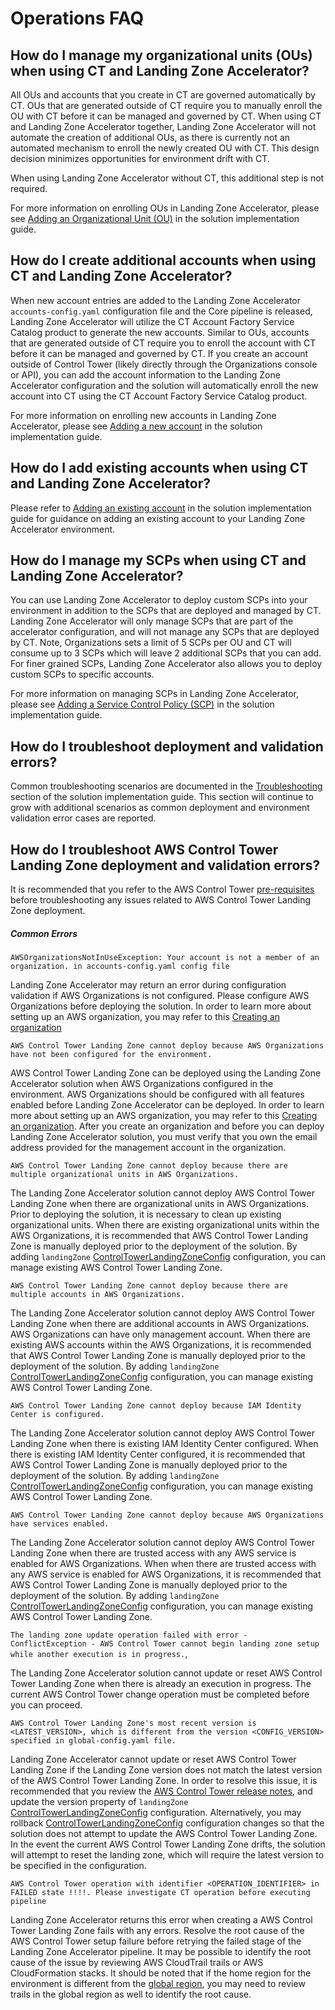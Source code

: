 # Operations FAQ

## How do I manage my organizational units (OUs) when using CT and Landing Zone Accelerator?

All OUs and accounts that you create in CT are governed automatically by CT. OUs that are generated outside of CT require you to manually enroll the OU with CT before it can be managed and governed by CT. When using CT and Landing Zone Accelerator together, Landing Zone Accelerator will not automate the creation of additional OUs, as there is currently not an automated mechanism to enroll the newly created OU with CT. This design decision minimizes opportunities for environment drift with CT.

When using Landing Zone Accelerator without CT, this additional step is not required.

For more information on enrolling OUs in Landing Zone Accelerator, please see [Adding an Organizational Unit (OU)](https://docs.aws.amazon.com/solutions/latest/landing-zone-accelerator-on-aws/performing-administrator-tasks.html#adding-an-organizational-unit-ou) in the solution implementation guide.

## How do I create additional accounts when using CT and Landing Zone Accelerator?

When new account entries are added to the Landing Zone Accelerator `accounts-config.yaml` configuration file and the Core pipeline is released, Landing Zone Accelerator will utilize the CT Account Factory Service Catalog product to generate the new accounts. Similar to OUs, accounts that are generated outside of CT require you to enroll the account with CT before it can be managed and governed by CT. If you create an account outside of Control Tower (likely directly through the Organizations console or API), you can add the account information to the Landing Zone Accelerator configuration and the solution will automatically enroll the new account into CT using the CT Account Factory Service Catalog product.

For more information on enrolling new accounts in Landing Zone Accelerator, please see [Adding a new account](https://docs.aws.amazon.com/solutions/latest/landing-zone-accelerator-on-aws/performing-administrator-tasks.html#adding-a-new-account) in the solution implementation guide.

## How do I add existing accounts when using CT and Landing Zone Accelerator?

Please refer to [Adding an existing account](https://docs.aws.amazon.com/solutions/latest/landing-zone-accelerator-on-aws/performing-administrator-tasks.html#adding-an-existing-account) in the solution implementation guide for guidance on adding an existing account to your Landing Zone Accelerator environment.

## How do I manage my SCPs when using CT and Landing Zone Accelerator?

You can use Landing Zone Accelerator to deploy custom SCPs into your environment in addition to the SCPs that are deployed and managed by CT. Landing Zone Accelerator will only manage SCPs that are part of the accelerator configuration, and will not manage any SCPs that are deployed by CT. Note, Organizations sets a limit of 5 SCPs per OU and CT will consume up to 3 SCPs which will leave 2 additional SCPs that you can add. For finer grained SCPs, Landing Zone Accelerator also allows you to deploy custom SCPs to specific accounts.

For more information on managing SCPs in Landing Zone Accelerator, please see [Adding a Service Control Policy (SCP)](https://docs.aws.amazon.com/solutions/latest/landing-zone-accelerator-on-aws/performing-administrator-tasks.html#adding-a-service-control-policy-scp) in the solution implementation guide.

## How do I troubleshoot deployment and validation errors?

Common troubleshooting scenarios are documented in the [Troubleshooting](https://docs.aws.amazon.com/solutions/latest/landing-zone-accelerator-on-aws/troubleshooting.html) section of the solution implementation guide. This section will continue to grow with additional scenarios as common deployment and environment validation error cases are reported.

## How do I troubleshoot AWS Control Tower Landing Zone deployment and validation errors?

It is recommended that you refer to the AWS Control Tower [pre-requisites](./ct-cfct.md#can-i-deploy-or-manage-existing-aws-control-tower-in-landing-zone-accelerator-solution) before troubleshooting any issues related to AWS Control Tower Landing Zone deployment.

##### Common Errors

`AWSOrganizationsNotInUseException: Your account is not a member of an organization. in accounts-config.yaml config file`

Landing Zone Accelerator may return an error during configuration validation if AWS Organizations is not configured. Please configure AWS Organizations before deploying the solution. In order to learn more about setting up an AWS organization, you may refer to this [Creating an organization](https://docs.aws.amazon.com/organizations/latest/userguide/orgs_manage_org_create.html)

`AWS Control Tower Landing Zone cannot deploy because AWS Organizations have not been configured for the environment.`

AWS Control Tower Landing Zone can be deployed using the Landing Zone Accelerator solution when AWS Organizations configured in the environment. AWS Organizations should be configured with all features enabled before Landing Zone Accelerator can be deployed. In order to learn more about setting up an AWS organization, you may refer to this [Creating an organization](https://docs.aws.amazon.com/organizations/latest/userguide/orgs_manage_org_create.html). After you create an organization and before you can deploy Landing Zone Accelerator solution, you must verify that you own the email address provided for the management account in the organization. 

`AWS Control Tower Landing Zone cannot deploy because there are multiple organizational units in AWS Organizations.`

The Landing Zone Accelerator solution cannot deploy AWS Control Tower Landing Zone when there are organizational units in AWS Organizations. Prior to deploying the solution, it is necessary to clean up existing organizational units. When there are existing organizational units within the AWS Organizations, it is recommended that AWS Control Tower Landing Zone is manually deployed prior to the deployment of the solution. By adding `landingZone` [ControlTowerLandingZoneConfig](../typedocs/latest/classes/_aws_accelerator_config.ControlTowerLandingZoneConfig.html) configuration, you can manage existing AWS Control Tower Landing Zone.

`AWS Control Tower Landing Zone cannot deploy because there are multiple accounts in AWS Organizations.`

The Landing Zone Accelerator solution cannot deploy AWS Control Tower Landing Zone when there are additional accounts in AWS Organizations. AWS Organizations can have only management account. When there are existing AWS accounts within the AWS Organizations, it is recommended that AWS Control Tower Landing Zone is manually deployed prior to the deployment of the solution. By adding `landingZone` [ControlTowerLandingZoneConfig](../typedocs/latest/classes/_aws_accelerator_config.ControlTowerLandingZoneConfig.html) configuration, you can manage existing AWS Control Tower Landing Zone.

`AWS Control Tower Landing Zone cannot deploy because IAM Identity Center is configured.`

The Landing Zone Accelerator solution cannot deploy AWS Control Tower Landing Zone when there is existing IAM Identity Center configured. When there is existing IAM Identity Center configured, it is recommended that AWS Control Tower Landing Zone is manually deployed prior to the deployment of the solution. By adding `landingZone` [ControlTowerLandingZoneConfig](../typedocs/latest/classes/_aws_accelerator_config.ControlTowerLandingZoneConfig.html) configuration, you can manage existing AWS Control Tower Landing Zone.

`AWS Control Tower Landing Zone cannot deploy because AWS Organizations have services enabled.`

The Landing Zone Accelerator solution cannot deploy AWS Control Tower Landing Zone when there are trusted access with any AWS service is enabled for AWS Organizations. When when there are trusted access with any AWS service is enabled for AWS Organizations, it is recommended that AWS Control Tower Landing Zone is manually deployed prior to the deployment of the solution. By adding `landingZone` [ControlTowerLandingZoneConfig](../typedocs/latest/classes/_aws_accelerator_config.ControlTowerLandingZoneConfig.html) configuration, you can manage existing AWS Control Tower Landing Zone.

`The landing zone update operation failed with error - ConflictException - AWS Control Tower cannot begin landing zone setup while another execution is in progress.`,

The Landing Zone Accelerator solution cannot update or reset AWS Control Tower Landing Zone when there is already an execution in progress. The current AWS Control Tower change operation must be completed before you can proceed.

 `AWS Control Tower Landing Zone's most recent version is <LATEST_VERSION>, which is different from the version <CONFIG_VERSION> specified in global-config.yaml file.` 
  
Landing Zone Accelerator cannot update or reset AWS Control Tower Landing Zone if the Landing Zone version does not match the latest version of the AWS Control Tower Landing Zone. In order to resolve this issue, it is recommended that you review the [AWS Control Tower release notes](https://docs.aws.amazon.com/controltower/latest/userguide/release-notes.html), and update the version property of `landingZone` [ControlTowerLandingZoneConfig](../typedocs/latest/classes/_aws_accelerator_config.ControlTowerLandingZoneConfig.html) configuration. Alternatively, you may rollback [ControlTowerLandingZoneConfig](../typedocs/latest/classes/_aws_accelerator_config.ControlTowerLandingZoneConfig.html) configuration changes so that the solution does not attempt to update the AWS Control Tower Landing Zone. In the event the current AWS Control Tower Landing Zone drifts, the solution will attempt to reset the landing zone, which will require the latest version to be specified in the configuration.

`AWS Control Tower operation with identifier <OPERATION_IDENTIFIER> in FAILED state !!!!. Please investigate CT operation before executing pipeline`

Landing Zone Accelerator returns this error when creating a AWS Control Tower Landing Zone fails with any errors. Resolve the root cause of the AWS Control Tower setup failure before retrying the failed stage of the Landing Zone Accelerator pipeline. It may be possible to identify the root cause of the issue by reviewing AWS CloudTrail trails or AWS CloudFormation stacks. It should be noted that if the home region for the environment is different from the [global region](https://docs.aws.amazon.com/solutions/latest/landing-zone-accelerator-on-aws/prerequisites.html#ensure-your-global-region-is-accessible), you may need to review trails in the global region as well to identify the root cause.